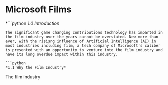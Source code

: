 # **Microsoft Films**

*```python
*1.0 Introduction*
```*
The significant game changing contributions technology has imparted in the film industry over the years cannot be overstated. Now more than ever, with the risisng influence of Artificial Intelligence (AI) in most industries including film, a tech company of Microsoft's caliber is presented with an opportunity to venture into the film industry and have its long overdue impact within this industry.

```python
*1.1 Why the Film Industry*
```
The film industry 